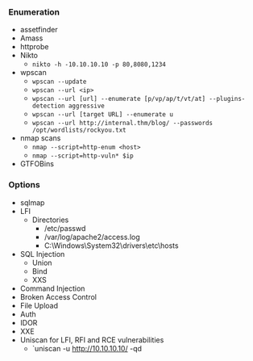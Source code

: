 ### Enumeration
- assetfinder
- Amass
- httprobe
- Nikto
  - `nikto -h -10.10.10.10 -p 80,8080,1234`
- wpscan
  - `wpscan --update`
  - `wpscan --url <ip>`
  - `wpscan --url [url] --enumerate [p/vp/ap/t/vt/at] --plugins-detection aggressive`
  - `wpscan --url [target URL] --enumerate u`
  - `wpscan --url http://internal.thm/blog/ --passwords /opt/wordlists/rockyou.txt`
- nmap scans
  - `nmap --script=http-enum <host>`
  - `nmap --script=http-vuln* $ip`
- GTFOBins

### Options
- sqlmap
- LFI
  - Directories
    - /etc/passwd
    - /var/log/apache2/access.log
    - C:\Windows\System32\drivers\etc\hosts
- SQL Injection
  - Union
  - Bind
  - XXS
- Command Injection
- Broken Access Control
- File Upload
- Auth
- IDOR
- XXE
- Uniscan for LFI, RFI and RCE vulnerabilities
  - `uniscan -u http://10.10.10.10/ -qd
